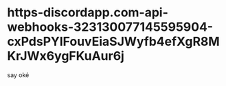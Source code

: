 # https-discordapp.com-api-webhooks-323130077145595904-cxPdsPYIFouvEiaSJWyfb4efXgR8MKrJWx6ygFKuAur6j
say oké

